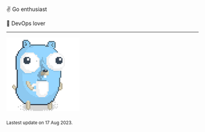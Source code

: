 :v: Go enthusiast

:muscle: DevOps lover

---

![Image alt text](/images/gopher_with_coffee.gif)


<sub>Lastest update on 17 Aug 2023.</sub>
